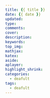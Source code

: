 ```yaml
---
title: {{ title }}
date: {{ date }}
updated: 
type: 
comments:
cover:
description: 
keywords:
top_img: 
mathjax:
katex:
aside:
aplayer:
highlight_shrink:
categories: 
  - deafult
tags:
  - deafult
---
```

